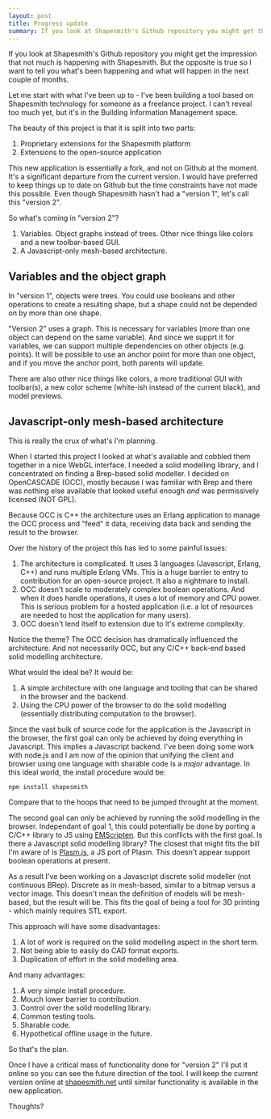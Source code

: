 ```yaml
---
layout: post
title: Progress update
summary: If you look at Shapesmith's Github repository you might get the impression that not much is happening with Shapesmith. But the opposite is true so I want to tell you what's been happening and what will happen in the next couple of months.
---
```


If you look at Shapesmith's Github repository you might get the impression that 
not much is happening with Shapesmith. But the opposite is true so I want 
to tell you what's been happening and what will happen in the next couple of months.

Let me start with what I've been up to - I've been building a tool based on Shapesmith technology for someone as a freelance project. I can't reveal too much yet, but it's in the Building Information Management space.

The beauty of this project is that it is split into two parts:

 1. Proprietary extensions for the Shapesmith platform
 1. Extensions to the open-source application

This new application is essentially a fork, and not on Github at the moment. It's a significant departure from the current version. I would have preferred to keep things up to date on Github but the time constraints have not made this possible. Even though Shapesmith hasn't had a "version 1", let's call this "version 2".

So what's coming in "version 2"?

 1. Variables. Object graphs instead of trees. Other nice things like colors and a new toolbar-based GUI.
 1. A Javascript-only mesh-based architecture.

## Variables and the object graph

In "version 1", objects were trees. You could use booleans and other operations to create a resulting shape, but a shape could not be depended on by more than one shape.

"Version 2" uses a graph. This is necessary for variables (more than one object can depend on the same variable). And since we supprt it for variables, we can support multiple dependencies on other objects (e.g. points). It will be possible to use an anchor point for more than one object, and if you move the anchor point, both parents will update.

There are also other nice things like colors, a more traditional GUI with toolbar(s), a new color scheme (white-ish instead of the current black), and model previews.

## Javascript-only mesh-based architecture

This is really the crux of what's I'm planning.

When I started this project I looked at what's available and cobbled them together in a nice WebGL interface. I needed a solid modelling library, and I concentrated on finding a Brep-based solid modeller. I decided on OpenCASCADE (OCC), mostly because I was familiar with Brep and there was nothing else available that looked useful enough *and* was permissively licensed (NOT GPL).

Because OCC is C++ the architecture uses an Erlang application to manage the OCC process and "feed" it data, receiving data back and sending the result to the browser. 

Over the history of the project this has led to some painful issues:

  1. The architecture is complicated. It uses 3 languages (Javascript, Erlang, C++) and runs multiple Erlang VMs. This is a huge barrier to entry to contribution for an open-source project. It also a nightmare to install.
  1. OCC doesn't scale to moderately complex boolean operations. And when it does handle operations, it uses a lot of memory and CPU power. This is serious problem for a hosted application (i.e. a lot of resources are needed to host the application for many users).
  1. OCC doesn't lend itself to extension due to it's extreme complexity.

Notice the theme? The OCC decision has dramatically influenced the architecture. And not necessarily OCC, but any C/C++ back-end based solid modelling architecture.

What would the ideal be? It would be:

 1. A simple architecture with one language and tooling that can be shared in the browser and the backend.
 1. Using the CPU power of the browser to do the solid modelling (essentially distributing computation to the browser).

Since the vast bulk of source code for the application is the Javascript in the browser, the first goal can only be achieved by doing everything in Javascript. This implies a Javascript backend. I've been doing some work with node.js and I am now of the opinion that unifying the client and browser using one language with sharable code is a *major* advantage. In this ideal world, the install procedure would be:

    npm install shapesmith

Compare that to the hoops that need to be jumped throught at the moment.

The second goal can only be achieved by running the solid modelling in the browser. Independant of goal 1, this could potentially be done by porting a C/C++ library to JS using [EMScripten](http://emscripten.org). But this conflicts with the first goal. Is there a Javascript solid modelling library? The closest that might fits the bill I'm aware of is [Plasm.js](http://cvdlab.github.com/plasm.js/), a JS port of Plasm. This doesn't appear support boolean operations at present.

As a result I've been working on a Javascript discrete solid modeller (not continuous BRep). Discrete as in mesh-based, similar to a bitmap versus a vector image. This doesn't mean the definition of models will be mesh-based, but the result will be. This fits the goal of being a tool for 3D printing - which mainly requires STL export.

This approach will have some disadvantages:

 1. A lot of work is required on the solid modelling aspect in the short term.
 1. Not being able to easily do CAD format exports.
 1. Duplication of effort in the solid modelling area.

And many advantages:

 1. A very simple install procedure.
 1. Mouch lower barrier to contribution.
 1. Control over the solid modelling library.
 1. Common testing tools.
 1. Sharable code.
 1. Hypothetical offline usage in the future.

So that's the plan.

Once I have a critical mass of functionality done for "version 2" I'll put it online so you can see the future direction of the tool. I will keep the current version online at [shapesmith.net](http://shapesmith.net) until similar functionality is available in the new application. 

Thoughts?






















